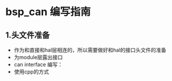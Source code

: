 # bsp_can 编写指南
## 1.头文件准备
- 作为和直接和hal层相连的，所以需要做好和hal的接口头文件的准备
- 为module层露出接口
- can interface 编写：
- 使用cpp的方式
